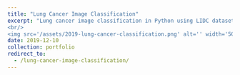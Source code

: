 ```yaml
---
title: "Lung Cancer Image Classification"
excerpt: "Lung cancer image classification in Python using LIDC dataset. Images are processed using local feature descriptors and transformation methods before input into classifiers.
<br/>
<img src='/assets/2019-lung-cancer-classification.png' alt='' width='500'/>"
date: 2019-12-10
collection: portfolio
redirect_to: 
  - /lung-cancer-image-classification/
---
```

